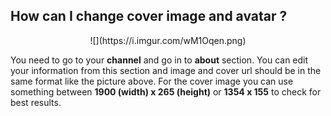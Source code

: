 ## How can I change cover image and avatar ?

<center>![](https://i.imgur.com/wM1Oqen.png)</center>

You need to go to your **channel** and go in to **about** section. You can edit your information from this section and image and cover url should be in the same format like the picture above. For the cover image you can use something between **1900 (width) x 265 (height)** or **1354 x 155** to check for best results.
